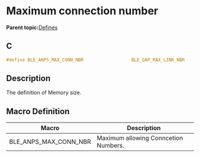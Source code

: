 # Maximum connection number

**Parent topic:**[Defines](GUID-4B2D354D-5C6F-4C03-A5C2-1EF1B1D1449B.md)

## C

```c
#define BLE_ANPS_MAX_CONN_NBR                  BLE_GAP_MAX_LINK_NBR
```

## Description

The definition of Memory size.

## Macro Definition

|Macro|Description|
|-----|-----------|
|BLE\_ANPS\_MAX\_CONN\_NBR|Maximum allowing Conncetion Numbers.|

